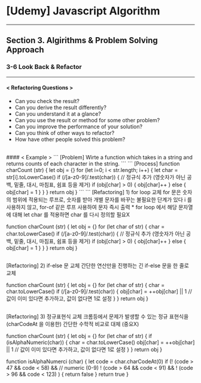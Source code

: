 # [Udemy] Javascript Algorithm

---

## Section 3. Algirithms & Problem Solving Approach

### 3-6 Look Back & Refactor

---

#### < Refactoring Questions > 
- Can you check the result?
- Can you derive the result differently?
- Can you understand it at a glance?
- Can you use the result or method for some other problem?
- Can you improve the performance of your solution?
- Can you think of other ways to refactor?
- How have other people solved this problem? 

<br>
#### < Example >
```
[Problem] Wirte a function which takes in a string 
and returns counts of each character in the string.
```
```
[Process] 
function charCount (str) {
    let obj = {}
    for (let i=0; i < str.length; i++) {
        let char = str[i].toLowerCase()
        if (/[a-z0-9]/.test(char)) { // 정규식 추가 (영숫자가 아닌 공백, 밑줄, 대시, 마침표, 쉼표 등을 제거)
            if (obj[char] > 0) {
                obj[char]++
            } else {
                obj[char] = 1
            }
        }
    }
    return obj
}
```
```
[Refactoring]
1) for loop 교체
    for 문은 숫자의 범위에 적용되는 루프로, 숫자를 받아 개별 문자를 바꾸는 불필요한 단계가 있다
    i 를 사용하지 않고, for-of 같은 루프 사용하여 문자 즉시 출력
    * for loop 에서 해당 문자열에 대해 let char 를 적용하면 char 를 다시 정의할 필요X

function charCount (str) {
    let obj = {}
    for (let char of str) {
        char = char.toLowerCase()
        if (/[a-z0-9]/.test(char)) { // 정규식 추가 (영숫자가 아닌 공백, 밑줄, 대시, 마침표, 쉼표 등을 제거)
            if (obj[char] > 0) {
                obj[char]++
            } else {
                obj[char] = 1
            }
        }
    }
    return obj
}  
```
```
[Refactoring]
2) if-else 문 교체
    간단한 연산만을 진행하는 긴 if-else 문을 한 줄로 교체

function charCount (str) {
    let obj = {}
    for (let char of str) {
        char = char.toLowerCase()
        if (/[a-z0-9]/.test(char)) { 
            obj[char] = ++obj[char] || 1    // 값이 이미 있다면 추가하고, 값이 없다면 1로 설정
        }
    }
    return obj
}  
```
```
[Refactoring]
3) 정규표현식 교체
    크롬등에서 문제가 발생할 수 있는 정규 표현식을 (charCodeAt 을 이용한) 간단한 수학적 비교로 대체 (중요X)

function charCount (str) {
    let obj = {}
    for (let char of str) {
        if (isAlphaNumeric(char)) { 
            char = char.toLowerCase()
            obj[char] = ++obj[char] || 1    // 값이 이미 있다면 추가하고, 값이 없다면 1로 설정
        }
    }
    return obj
}  

function isAlphaNumerci (char) {
    let code = char.charCodeAt(0)
    if (! (code > 47 && code < 58) &&    // numeric (0-9)
        ! (code > 64 && code < 91) &&
        ! (code > 96 && code < 123) ) {
        return false
    }
    return true
}
```